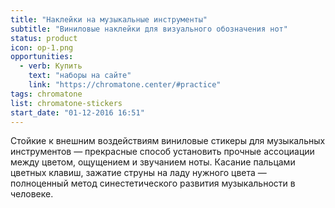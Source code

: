 ```yaml
---
title: "Наклейки на музыкальные инструменты"
subtitle: "Виниловые наклейки для визуального обозначения нот"
status: product
icon: op-1.png
opportunities:
  - verb: Купить
    text: "наборы на сайте"
    link: "https://chromatone.center/#practice"
tags: chromatone
list: chromatone-stickers
start_date: "01-12-2016 16:51"
---
```


Стойкие к внешним воздействиям виниловые стикеры для музыкальных инструментов — прекрасные способ установить прочные ассоциации между цветом, ощущением и звучанием ноты. Касание пальцами цветных клавиш, зажатие струны на ладу нужного цвета — полноценный метод синестетического развития музыкальности в человеке.
